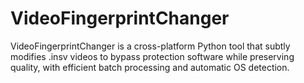 # VideoFingerprintChanger
VideoFingerprintChanger is a cross-platform Python tool that subtly modifies .insv videos to bypass protection software while preserving quality, with efficient batch processing and automatic OS detection.
